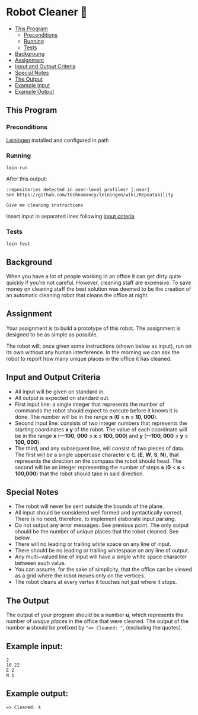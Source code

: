 # Robot Cleaner :robot:
* [This Program](#this-program)
	- [Preconditions](#preconditions)
	- [Running](#running)
	- [Tests](#tests)
* [Backgroung](#background)
* [Assignment](#assignment)
* [Input and Output Criteria](#input-and-output-criteria)
* [Special Notes](#special-notes)
* [The Output](#the-output)
* [Example Input](#example-input)
* [Example Output](#example-output)

## This Program

### Preconditions
[Leiningen](https://leiningen.org/) installed and configured in path

### Running
```
lein run
```

After this output:
```
:repositories detected in user-level profiles! [:user]
See https://github.com/technomancy/leiningen/wiki/Repeatability

Give me cleaning instructions
```

Insert input in separated lines following [input
criteria](#input-and-output-criteria)

### Tests
```
lein test
```
## Background

When you have a lot of people working in an office it can get dirty quite quickly if you're not careful. However, cleaning staff are expensive. To save money on cleaning staff the best solution was deemed to be the creation of an automatic cleaning robot that cleans the office at night.

## Assignment

Your assignment is to build a prototype of this robot. The assignment is designed to be as simple as possible.

The robot will, once given some instructions (shown below as input), run on its own without any human interference. In the morning we can ask the robot to report how many unique places in the office it has cleaned.

## Input and Output Criteria

* All input will be given on standard in.
* All output is expected on standard out.
* First input line: a single integer that represents the number of commands the robot should expect to execute before it knows it is done. The number will be in the range **n** (**0** ≤ **n** ≤ **10, 000**).
* Second input line: consists of two integer numbers that represents the starting coordinates **x y**
of the robot. The value of each coordinate will be in the range **x** (**—100**, **000** ≤ **x** ≤ **100, 000**) and **y** (**—100, 000** ≤ **y** ≤ **100, 000**).
* The third, and any subsequent line, will consist of two pieces of data. The first will be a single uppercase character **c** ∈ {**E**, **W**, **S**, **N**}, that represents the direction on the compass the robot should head. The second will be an integer representing the number of steps **s** (**0** < **s** < **100,000**) that the robot should take in said direction.

## Special Notes

* The robot will never be sent outside the bounds of the plane.
* All input should be considered well formed and syntactically correct. There is no need, therefore, to implement elaborate input parsing.
* Do not output any error messages. See previous point. The only output should be the number of unique places that the robot cleaned. See below.
* There will no leading or trailing white space on any line of input.
* There should be no leading or trailing whitespace on any line of output.
* Any multi−valued line of input will have a single white space character between each value.
* You can assume, for the sake of simplicity, that the office can be viewed as a grid where the robot moves only on the vertices.
* The robot cleans at every vertex it touches not just where it stops.

## The Output

The output of your program should be a number **u**, which represents the number of *unique places* in the office that were cleaned. The output of the number **u** should be prefixed by `"=> Cleaned: "`, (excluding the quotes).

## Example input:

```
2
10 22
E 2
N 1
```

## Example output:

```
=> Cleaned: 4
```
